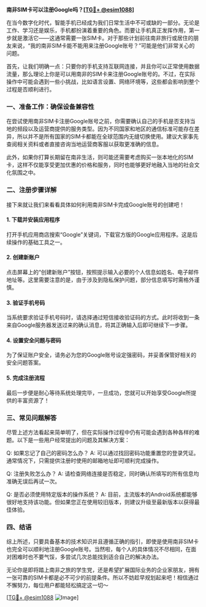 **南非SIM卡可以注册Google吗？[[TG💪+ @esim1088](https://t.me/s/esim1088)]**

在当今数字化时代，智能手机已经成为我们日常生活中不可或缺的一部分。无论是工作、学习还是娱乐，手机都扮演着重要的角色。而要让手机真正发挥作用，第一步就是激活它——这通常需要一张SIM卡。对于那些计划前往南非旅行或居住的朋友来说，“我的南非SIM卡能不能用来注册Google账号？”可能是他们非常关心的问题。

首先，让我们明确一点：只要你的手机支持互联网连接，并且你可以正常使用数据流量，那么理论上你是可以用南非的SIM卡来注册Google账号的。不过，在实际操作中可能会遇到一些小挑战，比如语言设置、网络环境等，这些都会影响到整个过程是否顺利进行。

### 一、准备工作：确保设备兼容性

在尝试使用南非SIM卡注册Google账号之前，你需要确认自己的手机是否支持当地的频段以及运营商提供的服务类型。因为不同国家和地区的通信标准可能存在差异，所以并不是所有国家的SIM卡都能在全球范围内无缝切换使用。建议大家事先查阅相关资料或者直接咨询当地运营商客服以获取更准确的信息。

此外，如果你打算长期留在南非生活，则可能还需要考虑购买一张本地化的SIM卡，这样不仅能享受更加优惠的价格和服务，同时也能够更好地融入当地的社会文化氛围之中。

### 二、注册步骤详解

接下来就让我们来看看具体如何利用南非SIM卡完成Google账号的创建吧！

#### 1. 下载并安装应用程序
打开手机应用商店搜索“Google”关键词，下载官方版的Google应用程序。这是后续操作的基础工具之一。

#### 2. 创建新账户
点击屏幕上的“创建新账户”按钮，按照提示输入必要的个人信息如姓名、电子邮件地址等。这里需要注意的是，由于涉及到隐私保护问题，部分信息填写时需格外谨慎。

#### 3. 验证手机号码
当系统要求验证手机号码时，请选择通过短信接收验证码的方式。此时将收到一条来自Google服务器发送过来的确认消息，将其正确输入后即可继续下一步骤。

#### 4. 设置安全问题与密码
为了保证账户安全，请务必为您的Google账号设定强密码，并妥善保管好相关的安全问题答案。

#### 5. 完成注册流程
最后一步便是耐心等待系统处理完毕，一旦成功，您就可以开始享受Google所提供的丰富资源了！

### 三、常见问题解答

尽管上述方法看起来简单明了，但在实际操作过程中仍有可能会遇到各种各样的难题。以下是一些用户经常提出的问题及其解决方案：

Q: 如果忘记了自己的密码怎么办？
A: 可以通过找回密码功能重置您的登录凭证。通常情况下，只需提供注册时使用的邮箱地址即可顺利完成操作。

Q: 注册失败怎么办？
A: 请检查网络连接是否稳定，同时确认所填写的所有信息均准确无误后再试一次。

Q: 是否必须使用特定版本的操作系统？
A: 目前，主流版本的Android系统都能够很好地支持该功能。但如果您正在使用较旧版本，则建议升级至最新版本以获得最佳体验。

### 四、结语

综上所述，只要具备基本的技术知识并且遵循正确的指引，即使是使用南非SIM卡也完全可以顺利地注册Google账号。当然啦，每个人的具体情况不尽相同，在面对困难时也不要气馁，多尝试几次总能找到适合自己的解决办法。

无论你是即将踏上南非之旅的学生党，还是希望扩展国际业务的企业家朋友，拥有一张可靠的SIM卡都是必不可少的前提条件。所以不妨趁早规划起来吧！相信通过不懈努力，每位用户都能轻松搞定这一切～

[[TG💪+ @esim1088](https://t.me/s/esim1088) ![Image](https://i.postimg.cc/4NQfJmqS/Snipaste-2025-05-13-00-14-12.png)]